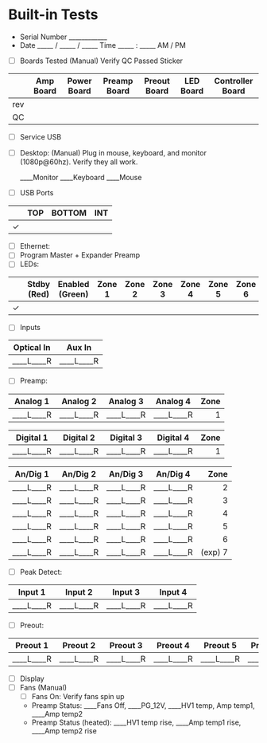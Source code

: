 # Built-in Tests
- Serial Number ____________
- Date _____ / _____ / _____  Time  _____ : _____ AM / PM
- [ ] Boards Tested (Manual) Verify QC Passed Sticker

|     | Amp Board | Power Board | Preamp Board | Preout Board | LED Board | Controller Board |
|-----|-----------|-------------|--------------|--------------|-----------|------------------|
| rev |           |             |              |              |           |                  |
|  QC |           |             |              |              |           |                  |

- [ ] Service USB
- [ ] Desktop: (Manual) Plug in mouse, keyboard, and monitor (1080p@60hz). Verify they all work.

    ____Monitor  ____Keyboard  ____Mouse

- [ ] USB Ports

|   | TOP | BOTTOM | INT |
|---|-----|--------|-----|
| ✓ |     |        |     |

- [ ] Ethernet:
- [ ] Program Master + Expander Preamp
- [ ] LEDs:

|   | Stdby (Red) | Enabled (Green) | Zone 1 | Zone 2 | Zone 3 | Zone 4 | Zone 5 | Zone 6 |
|---|-------------|-----------------|--------|--------|--------|--------|--------|--------|
| ✓ |             |                 |        |        |        |        |        |        |

- [ ] Inputs

| Optical In | Aux In   |
|------------|----------|
| ____L____R |____L____R|

- [ ] Preamp:

|  Analog 1 |  Analog 2 |  Analog 3 |  Analog 4 | Zone |
|-----------|-----------|-----------|-----------|-----:|
|____L____R |____L____R |____L____R |____L____R |    1 |

| Digital 1 | Digital 2 | Digital 3 | Digital 4 | Zone |
|-----------|-----------|-----------|-----------|-----:|
|____L____R |____L____R |____L____R |____L____R |    1 |

|  An/Dig 1 |  An/Dig 2 |  An/Dig 3 |  An/Dig 4 |  Zone |
|-----------|-----------|-----------|-----------|------:|
|____L____R |____L____R |____L____R |____L____R |     2 |
|____L____R |____L____R |____L____R |____L____R |     3 |
|____L____R |____L____R |____L____R |____L____R |     4 |
|____L____R |____L____R |____L____R |____L____R |     5 |
|____L____R |____L____R |____L____R |____L____R |     6 |
|____L____R |____L____R |____L____R |____L____R |(exp) 7|

- [ ] Peak Detect:

|  Input 1  |  Input 2  |  Input 3  |  Input 4  |
|-----------|-----------|-----------|-----------|
|____L____R |____L____R |____L____R |____L____R |

- [ ] Preout:

| Preout 1 | Preout 2 | Preout 3 | Preout 4 | Preout 5 | Preout 6 |
|----------|----------|----------|----------|----------|----------|
|____L____R|____L____R|____L____R|____L____R|____L____R|____L____R|

- [ ] Display
- [ ] Fans (Manual)
  - [ ] Fans On: Verify fans spin up
  - Preamp Status: ____Fans Off, ____PG_12V, ____HV1 temp, Amp temp1, ____Amp temp2
  - Preamp Status (heated): ____HV1 temp rise, ____Amp temp1 rise, ____Amp temp2 rise
